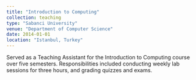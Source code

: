 ```yaml
---
title: "Introduction to Computing"
collection: teaching
type: "Sabanci University"
venue: "Department of Computer Science"
date: 2014-01-01
location: "Istanbul, Turkey"
---
```


Served as a Teaching Assistant for the Introduction to Computing course over five semesters. Responsibilities included conducting weekly lab sessions for three hours, and grading quizzes and exams.
